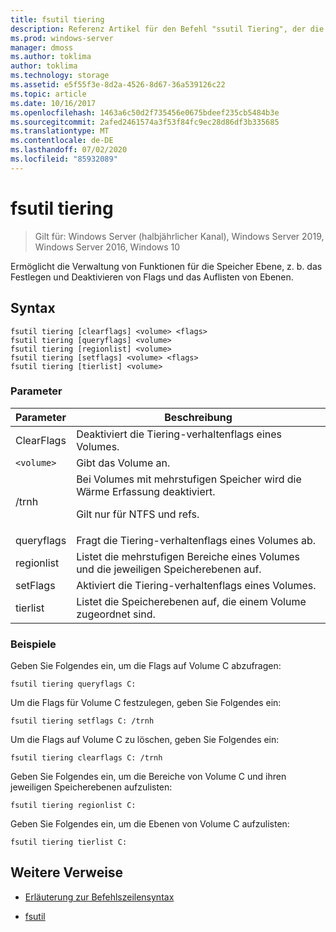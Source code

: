 ```yaml
---
title: fsutil tiering
description: Referenz Artikel für den Befehl "ssutil Tiering", der die Verwaltung von Funktionen für die Speicher Ebene ermöglicht, z. b. das Festlegen und Deaktivieren von Flags und das Auflisten von Ebenen.
ms.prod: windows-server
manager: dmoss
ms.author: toklima
author: toklima
ms.technology: storage
ms.assetid: e5f55f3e-8d2a-4526-8d67-36a539126c22
ms.topic: article
ms.date: 10/16/2017
ms.openlocfilehash: 1463a6c50d2f735456e0675bdeef235cb5484b3e
ms.sourcegitcommit: 2afed2461574a3f53f84fc9ec28d86df3b335685
ms.translationtype: MT
ms.contentlocale: de-DE
ms.lasthandoff: 07/02/2020
ms.locfileid: "85932089"
---
```

# <a name="fsutil-tiering"></a>fsutil tiering

> Gilt für: Windows Server (halbjährlicher Kanal), Windows Server 2019, Windows Server 2016, Windows 10

Ermöglicht die Verwaltung von Funktionen für die Speicher Ebene, z. b. das Festlegen und Deaktivieren von Flags und das Auflisten von Ebenen.

## <a name="syntax"></a>Syntax

```
fsutil tiering [clearflags] <volume> <flags>
fsutil tiering [queryflags] <volume>
fsutil tiering [regionlist] <volume>
fsutil tiering [setflags] <volume> <flags>
fsutil tiering [tierlist] <volume>
```

### <a name="parameters"></a>Parameter

| Parameter | Beschreibung |
| --------- | ----------- |
| ClearFlags | Deaktiviert die Tiering-verhaltenflags eines Volumes. |
| `<volume>` | Gibt das Volume an. |
| /trnh | Bei Volumes mit mehrstufigen Speicher wird die Wärme Erfassung deaktiviert.<p>Gilt nur für NTFS und refs. |
| queryflags | Fragt die Tiering-verhaltenflags eines Volumes ab. |
| regionlist | Listet die mehrstufigen Bereiche eines Volumes und die jeweiligen Speicherebenen auf. |
| setFlags | Aktiviert die Tiering-verhaltenflags eines Volumes. |
| tierlist | Listet die Speicherebenen auf, die einem Volume zugeordnet sind. |

### <a name="examples"></a>Beispiele

Geben Sie Folgendes ein, um die Flags auf Volume C abzufragen:

```
fsutil tiering queryflags C:
```

Um die Flags für Volume C festzulegen, geben Sie Folgendes ein:

```
fsutil tiering setflags C: /trnh
```

Um die Flags auf Volume C zu löschen, geben Sie Folgendes ein:

```
fsutil tiering clearflags C: /trnh
```

Geben Sie Folgendes ein, um die Bereiche von Volume C und ihren jeweiligen Speicherebenen aufzulisten:

```
fsutil tiering regionlist C:
```

Geben Sie Folgendes ein, um die Ebenen von Volume C aufzulisten:

```
fsutil tiering tierlist C:
```

## <a name="additional-references"></a>Weitere Verweise

- [Erläuterung zur Befehlszeilensyntax](command-line-syntax-key.md)

- [fsutil](fsutil.md)

